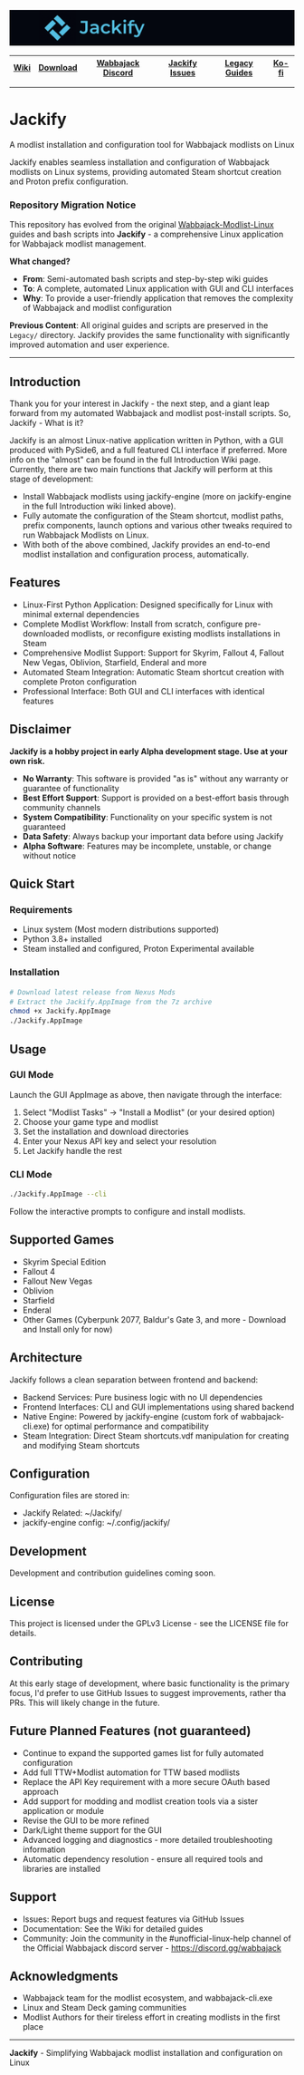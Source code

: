 ![Jackify Banner](assets/images/readme/Jackify_Github_Banner.png)

| [Wiki](https://github.com/Omni-guides/Jackify/wiki) | [Download](https://www.nexusmods.com/site/mods/xxx) | [Wabbajack Discord](https://discord.gg/wabbajack) | [Jackify Issues](https://github.com/Omni-guides/Jackify/issues) | [Legacy Guides](Legacy/) | [Ko-fi](https://ko-fi.com/omni1) |
|:---:|:---:|:---:|:---:|:---:|:---:|
  
---
  

# Jackify
A modlist installation and configuration tool for Wabbajack modlists on Linux

Jackify enables seamless installation and configuration of Wabbajack modlists on Linux systems, providing automated Steam shortcut creation and Proton prefix configuration.

### **Repository Migration Notice**

This repository has evolved from the original [Wabbajack-Modlist-Linux](https://github.com/Omni-guides/Wabbajack-Modlist-Linux) guides and bash scripts into **Jackify** - a comprehensive Linux application for Wabbajack modlist management. 

**What changed?**
- **From**: Semi-automated bash scripts and step-by-step wiki guides
- **To**: A complete, automated Linux application with GUI and CLI interfaces
- **Why**: To provide a user-friendly application that removes the complexity of Wabbajack and modlist configuration

**Previous Content**: All original guides and scripts are preserved in the `Legacy/` directory. Jackify provides the same functionality with significantly improved automation and user experience.

---

## Introduction

Thank you for your interest in Jackify - the next step, and a giant leap forward from my automated Wabbajack and modlist post-install scripts. So, Jackify - What is it?

Jackify is an almost Linux-native application written in Python, with a GUI produced with PySide6, and a full featured CLI interface if preferred. More info on the "almost" can be found in the full Introduction Wiki page. Currently, there are two main functions that Jackify will perform at this stage of development:

- Install Wabbajack modlists using jackify-engine (more on jackify-engine in the full Introduction wiki linked above).
- Fully automate the configuration of the Steam shortcut, modlist paths, prefix components, launch options and various other tweaks required to run Wabbajack Modlists on Linux.
- With both of the above combined, Jackify provides an end-to-end modlist installation and configuration process, automatically.

## Features
- Linux-First Python Application: Designed specifically for Linux with minimal external dependencies
- Complete Modlist Workflow: Install from scratch, configure pre-downloaded modlists, or reconfigure existing modlists installations in Steam
- Comprehensive Modlist Support: Support for Skyrim, Fallout 4, Fallout New Vegas, Oblivion, Starfield, Enderal and more
- Automated Steam Integration: Automatic Steam shortcut creation with complete Proton configuration
- Professional Interface: Both GUI and CLI interfaces with identical features

## Disclaimer

**Jackify is a hobby project in early Alpha development stage. Use at your own risk.**

- **No Warranty**: This software is provided "as is" without any warranty or guarantee of functionality
- **Best Effort Support**: Support is provided on a best-effort basis through community channels
- **System Compatibility**: Functionality on your specific system is not guaranteed
- **Data Safety**: Always backup your important data before using Jackify
- **Alpha Software**: Features may be incomplete, unstable, or change without notice

## Quick Start

### Requirements

- Linux system (Most modern distributions supported)
- Python 3.8+ installed
- Steam installed and configured, Proton Experimental available

### Installation

```bash
# Download latest release from Nexus Mods
# Extract the Jackify.AppImage from the 7z archive
chmod +x Jackify.AppImage
./Jackify.AppImage
```

## Usage

### GUI Mode
Launch the GUI AppImage as above, then navigate through the interface:

1. Select "Modlist Tasks" → "Install a Modlist" (or your desired option)
2. Choose your game type and modlist
3. Set the installation and download directories
4. Enter your Nexus API key and select your resolution
5. Let Jackify handle the rest

### CLI Mode
```bash
./Jackify.AppImage --cli
```
Follow the interactive prompts to configure and install modlists.

## Supported Games
- Skyrim Special Edition
- Fallout 4
- Fallout New Vegas
- Oblivion
- Starfield
- Enderal
- Other Games (Cyberpunk 2077, Baldur's Gate 3, and more - Download and Install only for now)

## Architecture
Jackify follows a clean separation between frontend and backend:

- Backend Services: Pure business logic with no UI dependencies
- Frontend Interfaces: CLI and GUI implementations using shared backend
- Native Engine: Powered by jackify-engine (custom fork of wabbajack-cli.exe) for optimal performance and compatibility
- Steam Integration: Direct Steam shortcuts.vdf manipulation for creating and modifying Steam shortcuts

## Configuration
Configuration files are stored in:

- Jackify Related: ~/Jackify/
- jackify-engine config: ~/.config/jackify/

## Development
Development and contribution guidelines coming soon.

## License
This project is licensed under the GPLv3 License - see the LICENSE file for details.

## Contributing
At this early stage of development, where basic functionality is the primary focus, I'd prefer to use GitHub Issues to suggest improvements, rather tha PRs. This will likely change in the future.

## Future Planned Features (not guaranteed)

- Continue to expand the supported games list for fully automated configuration
- Add full TTW+Modlist automation for TTW based modlists
- Replace the API Key requirement with a more secure OAuth based approach
- Add support for modding and modlist creation tools via a sister application or module
- Revise the GUI to be more refined
- Dark/Light theme support for the GUI
- Advanced logging and diagnostics - more detailed troubleshooting information
- Automatic dependency resolution - ensure all required tools and libraries are installed

## Support
- Issues: Report bugs and request features via GitHub Issues
- Documentation: See the Wiki for detailed guides
- Community: Join the community in the #unofficial-linux-help channel of the Official Wabbajack discord server - https://discord.gg/wabbajack

## Acknowledgments
- Wabbajack team for the modlist ecosystem, and wabbajack-cli.exe
- Linux and Steam Deck gaming communities
- Modlist Authors for their tireless effort in creating modlists in the first place

---

**Jackify** - Simplifying Wabbajack modlist installation and configuration on Linux